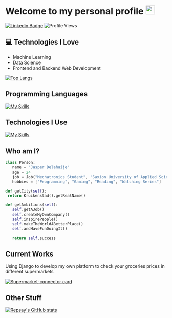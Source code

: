 # Welcome to my personal profile <img src="https://media.giphy.com/media/hvRJCLFzcasrR4ia7z/giphy.gif" width="28px" height="28px">

[![Linkedin Badge](https://img.shields.io/badge/-Jasper%20Delahaije-blue?style=flat-square&logo=Linkedin&logoColor=white&link=https://www.linkedin.com/in/jasperdelahaije)](https://www.linkedin.com/in/jasperdelahaije)
![Profile Views](https://komarev.com/ghpvc/?username=Repsay&color=brightgreen)

## :computer: Technologies I Love


* Machine Learning
* Data Science
* Frontend and Backend Web Development

[![Top Langs](https://github-readme-stats.vercel.app/api/top-langs/?username=Repsay&theme=dark)](https://github.com/anuraghazra/github-readme-stats)


## Programming Languages
[![My Skills](https://skillicons.dev/icons?i=html,css,py,cpp,php,mysql,js)](https://skillicons.dev)

## Technologies I Use
[![My Skills](https://skillicons.dev/icons?i=wordpress,vscode,nginx,linux,github,git,django,aws)](https://skillicons.dev)


## Who am I?

 ```python
 class Person:
    name = "Jasper Delahaije"
    age = 24
    job = Job("Mechatronics Student", "Saxion University of Applied Sciences")
    hobbies = ["Programming", "Gaming", "Reading", "Watching Series"]

 def getCity(self):
  return Kruikenstad().getRealName()

 def getAmbitions(self):
    self.getAJob()
    self.createMyOwnCompany()
    self.inspirePeople()
    self.makeTheWorldABetterPlace()
    self.andHaveFunDoingIt()

    return self.success

 ```

## Current Works

Using Django to develop my own platform to check your groceries prices in different supermarkets

[![Supermarket-connector card](https://github-readme-stats.vercel.app/api/pin/?username=Repsay&repo=supermarket-mobile-api-connector&theme=dark)](https://github.com/Repsay/supermarket-mobile-api-connector)

## Other Stuff

[![Repsay's GitHub stats](https://github-readme-stats.vercel.app/api?username=Repsay&show_icons=true&theme=dark&count_private=true)](https://github.com/anuraghazra/github-readme-stats)
